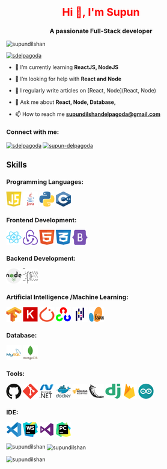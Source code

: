 <style>
h1{color:red;}
    
</style>
<h1 align="center">Hi 👋, I'm Supun</h1>
<h3 align="center">A passionate Full-Stack developer</h3>

<p align="left"> <img src="https://komarev.com/ghpvc/?username=supundilshan&label=Profile%20views&color=0e75b6&style=flat" alt="supundilshan" /> </p>

<p align="left"> <a href="https://twitter.com/sdelpagoda" target="blank"><img src="https://img.shields.io/twitter/follow/sdelpagoda?logo=twitter&style=for-the-badge" alt="sdelpagoda" /></a> </p>

- 🌱 I’m currently learning **ReactJS, NodeJS**

- 🤝 I’m looking for help with **React and Node**

- 📝 I regularly write articles on [React, Node](React, Node)

- 💬 Ask me about **React, Node, Database,**

- 📫 How to reach me **supundilshandelpagoda@gmail.com**

<h3 align="left">Connect with me:</h3>
<p align="left">
<a href="https://twitter.com/sdelpagoda" target="blank"><img align="center" src="https://raw.githubusercontent.com/rahuldkjain/github-profile-readme-generator/master/src/images/icons/Social/twitter.svg" alt="sdelpagoda" height="30" width="40" /></a>
<a href="https://linkedin.com/in/supun-delpagoda" target="blank"><img align="center" src="https://raw.githubusercontent.com/rahuldkjain/github-profile-readme-generator/master/src/images/icons/Social/linked-in-alt.svg" alt="supun-delpagoda" height="30" width="40" /></a>
</p>

<h2> Skills </h2>
<h3 align="left">Programming Languages:</h3>

<p align="left">
    <img src="Images/Languages/javascript.svg" alt="javascript" width="40" height="40" />
    <img src="Images/Languages/java.svg" alt="java" width="40" height="40" />
    <img src="Images/Languages/python.svg" alt="python" width="40" height="40" />
    <img src="Images/Languages/cplus.svg" alt="cplus" width="40" height="40" />
</p>

<h3 align="left">Frontend Development:</h3>

<p align="left">
    <img src="Images/FrontEnd/react.svg" alt="react" width="40" height="40" />
    <img src="Images/FrontEnd/redux.svg" alt="redux" width="40" height="40" />
    <img src="Images/FrontEnd/html.svg" alt="html" width="40" height="40" />
    <img src="Images/FrontEnd/css.svg" alt="css" width="40" height="40" />
    <img src="Images/FrontEnd/bootstrap.svg" alt="bootstrap" width="40" height="40" />
</p>

<h3 align="left">Backend Development:</h3>

<p align="left">
    <img src="Images/BackEnd/nodejs.svg" alt="nodejs" width="40" height="40" />
    <img src="Images/BackEnd/express.svg" alt="express" width="40" height="40" />
</p>

<h3 align="left">Artificial Intelligence /Machine Learning:</h3>

<p align="left">
    <img src="Images/AI_ML/tensorflow.svg" alt="tensorflow" width="40" height="40" />
    <img src="Images/AI_ML/Keras.svg" alt="Keras" width="40" height="40" />
    <img src="Images/AI_ML/PyTorch.svg" alt="PyTorch" width="40" height="40" />
    <img src="Images/AI_ML/opencv.svg" alt="opencv" width="40" height="40" />
    <img src="Images/AI_ML/pandas.svg" alt="pandas" width="40" height="40" />
    <img src="Images/AI_ML/Scikit_learn.svg" alt="Scikit_learn" width="40" height="40" />
</p>

<h3 align="left">Database:</h3>

<p align="left">
    <img src="Images/Database/mysql.svg" alt="mysql" width="40" height="40" />
    <img src="Images/Database/mongodb.svg" alt="mongodb" width="40" height="40" />
</p>

<h3 align="left">Tools:</h3>

<p align="left">
    <img src="Images/Tools/github.svg" alt="github" width="40" height="40" />
    <img src="Images/Tools/git.svg" alt="git" width="40" height="40" />
    <img src="Images/Tools/dot-net.svg" alt="dot-net" width="40" height="40" />
    <img src="Images/Tools/docker.svg" alt="docker" width="40" height="40" />
    <img src="Images/Tools/AWS.svg" alt="AWS" width="40" height="40" />
    <img src="Images/Tools/flask.svg" alt="flask" width="40" height="40" />
    <img src="Images/Tools/django.svg" alt="django" width="40" height="40" />
    <img src="Images/Tools/firebase.svg" alt="firebase" width="40" height="40" />
    <img src="Images/Tools/arduino.svg" alt="arduino" width="40" height="40" />
</p>

<h3 align="left">IDE:</h3>

<p align="left">
    <img src="Images/IDE/visual-studio-code.svg" alt="visual-studio-code" width="40" height="40" />
    <img src="Images/IDE/webstorm.svg" alt="webstorm" width="40" height="40" />
    <img src="Images/IDE/visual-studio.svg" alt="visual-studio" width="40" height="40" />
    <img src="Images/IDE/PyCharm.svg" alt="PyCharm" width="40" height="40" />
</p>

<p><img align="left" src="https://github-readme-stats.vercel.app/api/top-langs?username=supundilshan&show_icons=true&locale=en&layout=compact" alt="supundilshan" /></p>

<p>&nbsp;<img align="center" src="https://github-readme-stats.vercel.app/api?username=supundilshan&show_icons=true&locale=en" alt="supundilshan" /></p>

<p><img align="center" src="https://github-readme-streak-stats.herokuapp.com/?user=supundilshan&" alt="supundilshan" /></p>
